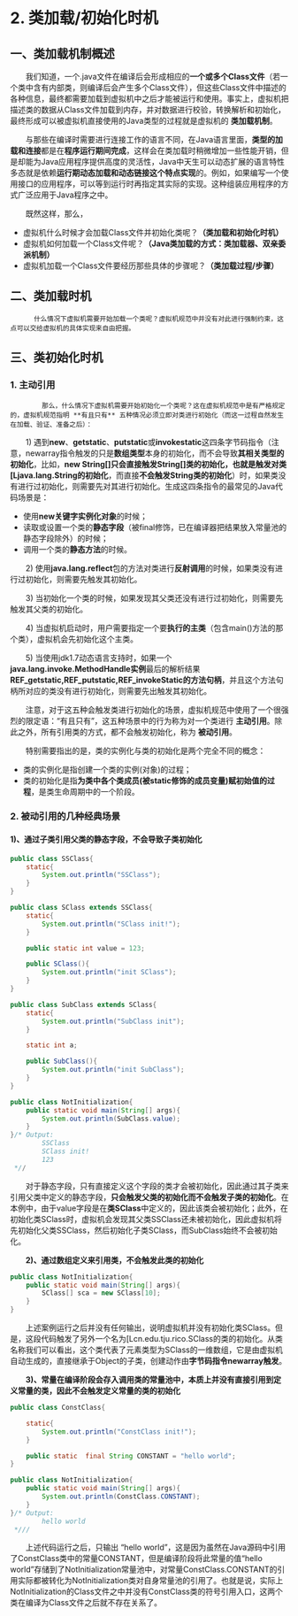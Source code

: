 # 2. 类加载/初始化时机

## 一、类加载机制概述

　　我们知道，一个.java文件在编译后会形成相应的**一个或多个Class文件**（若一个类中含有内部类，则编译后会产生多个Class文件），但这些Class文件中描述的各种信息，最终都需要加载到虚拟机中之后才能被运行和使用。事实上，虚拟机把描述类的数据从Class文件加载到内存，并对数据进行校验，转换解析和初始化，最终形成可以被虚拟机直接使用的Java类型的过程就是虚拟机的 **类加载机制**。　　

　　与那些在编译时需要进行连接工作的语言不同，在Java语言里面，**类型的加载和连接**都是在**程序运行期间完成**，这样会在类加载时稍微增加一些性能开销，但是却能为Java应用程序提供高度的灵活性，Java中天生可以动态扩展的语言特性多态就是依赖**运行期动态加载和动态链接这个特点实现**的。例如，如果编写一个使用接口的应用程序，可以等到运行时再指定其实际的实现。这种组装应用程序的方式广泛应用于Java程序之中。

　　既然这样，那么，

* 虚拟机什么时候才会加载Class文件并初始化类呢？**（类加载和初始化时机）**
* 虚拟机如何加载一个Class文件呢？**（Java类加载的方式：类加载器、双亲委派机制）**
* 虚拟机加载一个Class文件要经历那些具体的步骤呢？**（类加载过程/步骤）**

## 二、类加载时机

          什么情况下虚拟机需要开始加载一个类呢？虚拟机规范中并没有对此进行强制约束，这点可以交给虚拟机的具体实现来自由把握。

## 三、类初始化时机

### 1. 主动引用

            那么，什么情况下虚拟机需要开始初始化一个类呢？这在虚拟机规范中是有严格规定的，虚拟机规范指明 **有且只有** 五种情况必须立即对类进行初始化（而这一过程自然发生在加载、验证、准备之后）：

　　1\) 遇到**new**、**getstatic**、**putstatic**或**invokestatic**这四条字节码指令（注意，newarray指令触发的只是**数组类型**本身的初始化，而不会导致**其相关类型的初始化**，比如，**new String\[\]只会直接触发String\[\]类的初始化，也就是触发对类\[Ljava.lang.String的初始化**，而直接**不会触发String类的初始化**）时，如果类没有进行过初始化，则需要先对其进行初始化。生成这四条指令的最常见的Java代码场景是：

* 使用**new关键字实例化对象**的时候；
* 读取或设置一个类的**静态字段**（被final修饰，已在编译器把结果放入常量池的静态字段除外）的时候；
* 调用一个类的**静态方法**的时候。

　　2\) 使用**java.lang.reflect**包的方法对类进行**反射调用**的时候，如果类没有进行过初始化，则需要先触发其初始化。

　　3\) 当初始化一个类的时候，如果发现其父类还没有进行过初始化，则需要先触发其父类的初始化。

　　4\) 当虚拟机启动时，用户需要指定一个要**执行的主类**（包含main\(\)方法的那个类），虚拟机会先初始化这个主类。

　　5\) 当使用jdk1.7动态语言支持时，如果一个**java.lang.invoke.MethodHandle实例**最后的解析结果**REF\_getstatic,REF\_putstatic,REF\_invokeStatic的方法句柄**，并且这个方法句柄所对应的类没有进行初始化，则需要先出触发其初始化。

　　注意，对于这五种会触发类进行初始化的场景，虚拟机规范中使用了一个很强烈的限定语：“有且只有”，这五种场景中的行为称为对一个类进行 **主动引用**。除此之外，所有引用类的方式，都不会触发初始化，称为 **被动引用**。

　　特别需要指出的是，类的实例化与类的初始化是两个完全不同的概念：

* 类的实例化是指创建一个类的实例\(对象\)的过程；
* 类的初始化是指**为类中各个类成员\(被static修饰的成员变量\)赋初始值的过程**，是类生命周期中的一个阶段。

###  2. 被动引用的几种经典场景

#### **1\)、通过子类引用父类的静态字段，不会导致子类初始化**

```java
public class SSClass{
    static{
        System.out.println("SSClass");
    }
}  

public class SClass extends SSClass{
    static{
        System.out.println("SClass init!");
    }

    public static int value = 123;

    public SClass(){
        System.out.println("init SClass");
    }
}

public class SubClass extends SClass{
    static{
        System.out.println("SubClass init");
    }

    static int a;

    public SubClass(){
        System.out.println("init SubClass");
    }
}

public class NotInitialization{
    public static void main(String[] args){
        System.out.println(SubClass.value);
    }
}/* Output: 
        SSClass
        SClass init!
        123     
 *//
```

　　对于静态字段，只有直接定义这个字段的类才会被初始化，因此通过其子类来引用父类中定义的静态字段，**只会触发父类的初始化而不会触发子类的初始化**。在本例中，由于value字段是在**类SClass**中定义的，因此该类会被初始化；此外，在初始化类SClass时，虚拟机会发现其父类SSClass还未被初始化，因此虚拟机将先初始化父类SSClass，然后初始化子类SClass，而SubClass始终不会被初始化。

　　**2\)、通过数组定义来引用类，不会触发此类的初始化**

```java
public class NotInitialization{
    public static void main(String[] args){
        SClass[] sca = new SClass[10];
    }
}
```

　　上述案例运行之后并没有任何输出，说明虚拟机并没有初始化类SClass。但是，这段代码触发了另外一个名为\[Lcn.edu.tju.rico.SClass的类的初始化。从类名称我们可以看出，这个类代表了元素类型为SClass的一维数组，它是由虚拟机自动生成的，直接继承于Object的子类，创建动作由**字节码指令newarray触发**。

　　**3\)、常量在编译阶段会存入调用类的常量池中，本质上并没有直接引用到定义常量的类，因此不会触发定义常量的类的初始化**

```java
public class ConstClass{

    static{
        System.out.println("ConstClass init!");
    }

    public static  final String CONSTANT = "hello world";
}

public class NotInitialization{
    public static void main(String[] args){
        System.out.println(ConstClass.CONSTANT);
    }
}/* Output: 
        hello world
 *///
```

　　上述代码运行之后，只输出 “hello world”，这是因为虽然在Java源码中引用了ConstClass类中的常量CONSTANT，但是编译阶段将此常量的值“hello world”存储到了NotInitialization常量池中，对常量ConstClass.CONSTANT的引用实际都被转化为NotInitialization类对自身常量池的引用了。也就是说，实际上NotInitialization的Class文件之中并没有ConstClass类的符号引用入口，这两个类在编译为Class文件之后就不存在关系了。

